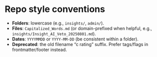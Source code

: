 <!-- status: stub; target: 150+ words -->
<!-- status: stub; target: 150+ words -->
<!-- status: stub; target: 150+ words -->
<!-- status: stub; target: 150+ words -->
<!-- status: stub; target: 150+ words -->
# Repo style conventions
- **Folders**: lowercase (e.g., `insights/`, `admin/`).
- **Files**: `Capitalized_Words.md` (or domain-prefixed when helpful, e.g., `insights/Insight_AI_Veto_20250801.md`).
- **Dates**: `YYYYMMDD` or `YYYY-MM-DD` (be consistent within a folder).
- **Deprecated**: the old filename “c rating” suffix. Prefer tags/flags in frontmatter/footer instead.





